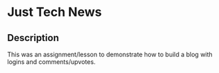 # Just Tech News

## Description
This was an assignment/lesson to demonstrate how to build a blog with logins and comments/upvotes.
